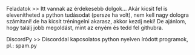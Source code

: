 Feladatok >> Itt vannak az érdekesebb dolgok... Akár kicsit fel is elevenítheted a python tudásodat (persze ha volt), nem kell nagy dologra számítani! de ha kicsit tréningelni akarasz, akkor kezdj neki! De ajánlom, hogy találj jobb megoldást, mint az enyém és tedd fel githubra.

DiscordPy >> Discorddal kapcsolatos python nyelven íródott programok, pl.: spam.py
